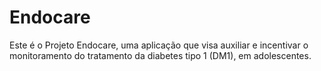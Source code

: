# Endocare

Este é o Projeto Endocare, uma aplicação que visa auxiliar e incentivar o monitoramento do tratamento da diabetes tipo 1 (DM1), em adolescentes.
